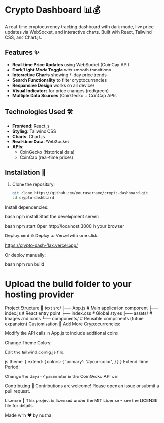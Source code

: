 # Crypto Dashboard 📊💰



A real-time cryptocurrency tracking dashboard with dark mode, live price updates via WebSocket, and interactive charts. Built with React, Tailwind CSS, and Chart.js.

## Features ✨

- **Real-time Price Updates** using WebSocket (CoinCap API)
- **Dark/Light Mode Toggle** with smooth transitions
- **Interactive Charts** showing 7-day price trends
- **Search Functionality** to filter cryptocurrencies
- **Responsive Design** works on all devices
- **Visual Indicators** for price changes (red/green)
- **Multiple Data Sources** (CoinGecko + CoinCap APIs)

## Technologies Used 🛠️

- **Frontend**: React.js
- **Styling**: Tailwind CSS
- **Charts**: Chart.js
- **Real-time Data**: WebSocket
- **APIs**: 
  - CoinGecko (historical data)
  - CoinCap (real-time prices)

## Installation 🚀

1. Clone the repository:
   ```bash
   git clone https://github.com/yourusername/crypto-dashboard.git
   cd crypto-dashboard
Install dependencies:

bash
npm install
Start the development server:

bash
npm start
Open http://localhost:3000 in your browser

Deployment 🌐
Deploy to Vercel with one click:

https://crypto-dash-flax.vercel.app/

Or deploy manually:

bash
npm run build
# Upload the build folder to your hosting provider
Project Structure 📂
text
src/
├── App.js               # Main application component
├── index.js             # React entry point
├── index.css            # Global styles
├── assets/              # Images and icons
└── components/          # Reusable components (future expansion)
Customization 🎨
Add More Cryptocurrencies:

Modify the API calls in App.js to include additional coins

Change Theme Colors:

Edit the tailwind.config.js file:

js
theme: {
  extend: {
    colors: {
      'primary': '#your-color',
    }
  }
}
Extend Time Period:

Change the days=7 parameter in the CoinGecko API call



Contributing 🤝
Contributions are welcome! Please open an issue or submit a pull request.

License 📄
This project is licensed under the MIT License - see the LICENSE file for details.

Made with ❤️ by nuzha 